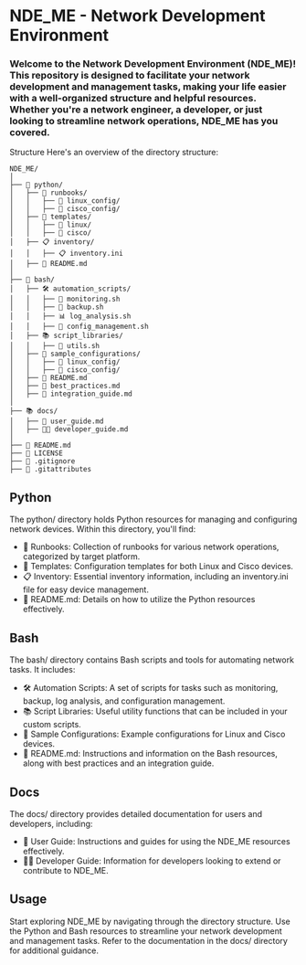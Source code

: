 # NDE_ME - Network Development Environment

### Welcome to the Network Development Environment (NDE_ME)! This repository is designed to facilitate your network development and management tasks, making your life easier with a well-organized structure and helpful resources. Whether you're a network engineer, a developer, or just looking to streamline network operations, NDE_ME has you covered.

Structure
Here's an overview of the directory structure:

```plaintext
NDE_ME/
│
├── 🐍 python/
│   ├── 📘 runbooks/
│   │   ├── 🐧 linux_config/
│   │   ├── 📡 cisco_config/
│   ├── 📄 templates/
│   │   ├── 🐧 linux/
│   │   ├── 📡 cisco/
│   ├── 📋 inventory/
│   │   ├── 📋 inventory.ini
│   ├── 📄 README.md
│
├── 🚀 bash/
│   ├── 🛠 automation_scripts/
│   │   ├── 🚨 monitoring.sh
│   │   ├── 📂 backup.sh
│   │   ├── 📊 log_analysis.sh
│   │   ├── 📜 config_management.sh
│   ├── 📚 script_libraries/
│   │   ├── 🧰 utils.sh
│   ├── 📂 sample_configurations/
│   │   ├── 🐧 linux_config/
│   │   ├── 📡 cisco_config/
│   ├── 📄 README.md
│   ├── 📄 best_practices.md
│   ├── 📄 integration_guide.md
│
├── 📚 docs/
│   ├── 📖 user_guide.md
│   ├── 🧑‍💻 developer_guide.md
│
├── 📄 README.md
├── 📜 LICENSE
├── 📄 .gitignore
├── 📄 .gitattributes
```
## Python
The python/ directory holds Python resources for managing and configuring network devices. Within this directory, you'll find:

- 📘 Runbooks: Collection of runbooks for various network operations, categorized by target platform.
- 📄 Templates: Configuration templates for both Linux and Cisco devices.
- 📋 Inventory: Essential inventory information, including an inventory.ini file for easy device management.
- 📄 README.md: Details on how to utilize the Python resources effectively.

## Bash
The bash/ directory contains Bash scripts and tools for automating network tasks. It includes:

- 🛠 Automation Scripts: A set of scripts for tasks such as monitoring, backup, log analysis, and configuration management.
- 📚 Script Libraries: Useful utility functions that can be included in your custom scripts.
- 📂 Sample Configurations: Example configurations for Linux and Cisco devices.
- 📄 README.md: Instructions and information on the Bash resources, along with best practices and an integration guide.

## Docs
The docs/ directory provides detailed documentation for users and developers, including:

- 📖 User Guide: Instructions and guides for using the NDE_ME resources effectively.
- 🧑‍💻 Developer Guide: Information for developers looking to extend or contribute to NDE_ME.

## Usage
Start exploring NDE_ME by navigating through the directory structure. Use the Python and Bash resources to streamline your network development and management tasks. Refer to the documentation in the docs/ directory for additional guidance.
